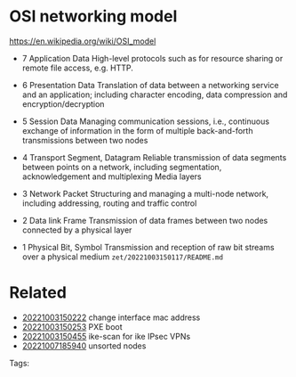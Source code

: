# OSI networking model
https://en.wikipedia.org/wiki/OSI_model

- 7 Application Data
High-level protocols such as for resource sharing or remote file access, e.g. HTTP.

- 6 Presentation Data
Translation of data between a networking service and an application; including character encoding, data compression and encryption/decryption

- 5 Session Data
Managing communication sessions, i.e., continuous exchange of information in the form of multiple back-and-forth transmissions between two nodes

- 4 Transport Segment, Datagram
Reliable transmission of data segments between points on a network, including segmentation, acknowledgement and multiplexing Media layers 

- 3 Network Packet
Structuring and managing a multi-node network, including addressing, routing and traffic control

- 2 Data link Frame
Transmission of data frames between two nodes connected by a physical layer

- 1 Physical Bit, Symbol
Transmission and reception of raw bit streams over a physical medium
` zet/20221003150117/README.md `

# Related

- [20221003150222](/zet/20221003150222/README.md) change interface mac address
- [20221003150253](/zet/20221003150253/README.md) PXE boot
- [20221003150455](/zet/20221003150455/README.md) ike-scan for ike IPsec VPNs
- [20221007185940](/zet/20221007185940/README.md) unsorted nodes

Tags:

    
